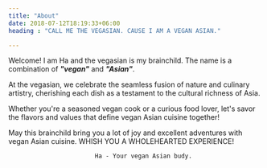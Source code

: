 ```yaml
---
title: "About"
date: 2018-07-12T18:19:33+06:00
heading : "CALL ME THE VEGASIAN. CAUSE I AM A VEGAN ASIAN."

---
```


Welcome! I am Ha and the vegasian is my brainchild. The name is a combination of _**\"vegan\"**_ and _**\"Asian\"**_.

At the vegasian, we celebrate the seamless fusion of nature and culinary artistry, cherishing each dish as a testament to the cultural richness of Asia. 

Whether you're a seasoned vegan cook or a curious food lover, let's savor the flavors and values that define vegan Asian cuisine together!

May this brainchild bring you a lot of joy and excellent adventures with vegan Asian cuisine. WHISH YOU A WHOLEHEARTED EXPERIENCE!

                            Ha - Your vegan Asian budy.